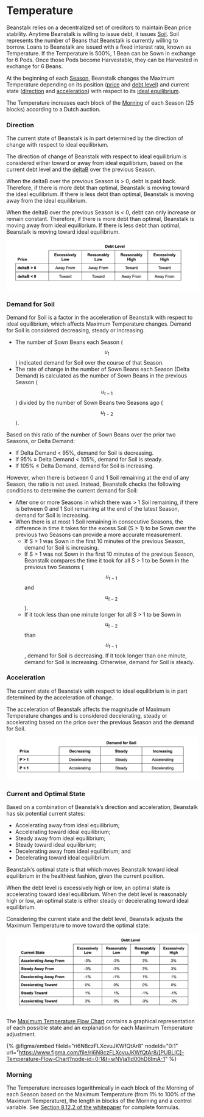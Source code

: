 # Temperature

Beanstalk relies on a decentralized set of creditors to maintain Bean price stability. Anytime Beanstalk is willing to issue debt, it issues [Soil](../farm/field.md#soil). Soil represents the number of Beans that Beanstalk is currently willing to borrow. Loans to Beanstalk are issued with a fixed interest rate, known as Temperature. If the Temperature is 500%, 1 Bean can be Sown in exchange for 6 Pods. Once those Pods become Harvestable, they can be Harvested in exchange for 6 Beans.

At the beginning of each [Season](../farm/sun.md), Beanstalk changes the Maximum Temperature depending on its position ([price](overview.md#decentralized-price-oracle) and [debt level](overview.md#debt-level)) and current state ([direction](temperature.md#direction) and [acceleration](temperature.md#acceleration)) with respect to its [ideal equilibrium](overview.md#ideal-equilibrium).

The Temperature increases each block of the [Morning](temperature.md#morning) of each Season (25 blocks) according to a Dutch auction.&#x20;

### **Direction**

The current state of Beanstalk is in part determined by the direction of change with respect to ideal equilibrium.

The direction of change of Beanstalk with respect to ideal equilibrium is considered either toward or away from ideal equilibrium, based on the current debt level and the [deltaB](../protocol/glossary.md#deltab) over the previous Season.

When the deltaB over the previous Season is > 0, debt is paid back. Therefore, if there is more debt than optimal, Beanstalk is moving toward the ideal equilibrium. If there is less debt than optimal, Beanstalk is moving away from the ideal equilibrium.

When the deltaB over the previous Season is < 0, debt can only increase or remain constant. Therefore, if there is more debt than optimal, Beanstalk is moving away from ideal equilibrium. If there is less debt than optimal, Beanstalk is moving toward ideal equilibrium.

![](../.gitbook/assets/direction.png)

### **Demand for Soil**

Demand for Soil is a factor in the acceleration of Beanstalk with respect to ideal equilibrium, which affects Maximum Temperature changes. Demand for Soil is considered decreasing, steady or increasing.

* The number of Sown Beans each Season ($$u_t$$) indicated demand for Soil over the course of that Season.
* The rate of change in the number of Sown Beans each Season (Delta Demand) is calculated as the number of Sown Beans in the previous Season ($$u_{t-1}$$) divided by the number of Sown Beans two Seasons ago ($$u_{t-2}$$).

Based on this ratio of the number of Sown Beans over the prior two Seasons, or Delta Demand:

* If Delta Demand < 95%, demand for Soil is decreasing.
* If 95% ≤ Delta Demand < 105%, demand for Soil is steady.
* If 105% ≤ Delta Demand, demand for Soil is increasing.

However, when there is between 0 and 1 Soil remaining at the end of any Season, the ratio is not used. Instead, Beanstalk checks the following conditions to determine the current demand for Soil:

* After one or more Seasons in which there was > 1 Soil remaining, if there is between 0 and 1 Soil remaining at the end of the latest Season, demand for Soil is increasing.
* When there is at most 1 Soil remaining in consecutive Seasons, the difference in time it takes for the excess Soil (S > 1) to be Sown over the previous two Seasons can provide a more accurate measurement.
  * If S > 1 was Sown in the first 10 minutes of the previous Season, demand for Soil is increasing.
  * If S > 1 was not Sown in the first 10 minutes of the previous Season, Beanstalk compares the time it took for all S > 1 to be Sown in the previous two Seasons ($$u_{t-1}$$ and $$u_{t-2}$$).
  * If it took less than one minute longer for all S > 1 to be Sown in $$u_{t-2}$$ than $$u_{t-1}$$, demand for Soil is decreasing. If it took longer than one minute, demand for Soil is increasing. Otherwise, demand for Soil is steady.

### **Acceleration**

The current state of Beanstalk with respect to ideal equilibrium is in part determined by the acceleration of change.

The acceleration of Beanstalk affects the magnitude of Maximum Temperature changes and is considered decelerating, steady or accelerating based on the price over the previous Season and the demand for Soil.

![](../.gitbook/assets/demand-for-soil.png)

### **Current and Optimal State**

Based on a combination of Beanstalk’s direction and acceleration, Beanstalk has six potential current states:

* Accelerating away from ideal equilibrium;
* Accelerating toward ideal equilibrium;
* Steady away from ideal equilibrium;
* Steady toward ideal equilibrium;
* Decelerating away from ideal equilibrium; and
* Decelerating toward ideal equilibrium.

Beanstalk’s optimal state is that which moves Beanstalk toward ideal equilibrium in the healthiest fashion, given the current position.

When the debt level is excessively high or low, an optimal state is accelerating toward ideal equilibrium. When the debt level is reasonably high or low, an optimal state is either steady or decelerating toward ideal equilibrium.

Considering the current state and the debt level, Beanstalk adjusts the Maximum Temperature to move toward the optimal state:

![](../.gitbook/assets/temperature-changes.png)

The [Maximum Temperature Flow Chart](https://www.figma.com/file/ri6N8czFLXcvuJKWfQtAr8/\[PUBLIC]-Temperature-Flow-Chart?node-id=0%3A1\&t=27N3RhfE52pum1U8-1) contains a graphical representation of each possible state and an explanation for each Maximum Temperature adjustment.

{% @figma/embed fileId="ri6N8czFLXcvuJKWfQtAr8" nodeId="0:1" url="https://www.figma.com/file/ri6N8czFLXcvuJKWfQtAr8/[PUBLIC]-Temperature-Flow-Chart?node-id=0:1&t=wNVja1Id00hD8ImA-1" %}

### Morning

The Temperature increases logarithmically in each block of the Morning of each Season based on the Maximum Temperature (from 1% to 100% of the Maximum Temperature), the length in blocks of the Morning and a control variable. See [Section 8.12.2 of the whitepaper](https://bean.money/beanstalk.pdf#subsubsection.8.12.2) for complete formulas.
